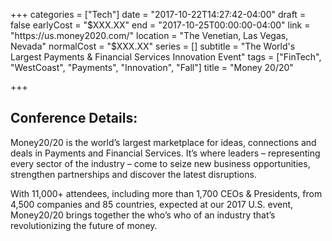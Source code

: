 +++
categories = ["Tech"]
date = "2017-10-22T14:27:42-04:00"
draft = false
earlyCost = "$XXX.XX"
end = "2017-10-25T00:00:00-04:00"
link = "https://us.money2020.com/"
location = "The Venetian, Las Vegas, Nevada"
normalCost = "$XXX.XX"
series = []
subtitle = "The World's Largest Payments & Financial Services Innovation Event"
tags = ["FinTech", "WestCoast", "Payments", "Innovation", "Fall"]
title = "Money 20/20"

+++


## Conference Details: 

Money20/20 is the world’s largest marketplace for ideas, connections and deals in Payments and Financial Services. It’s where leaders – representing every sector of the industry – come to seize new business opportunities, strengthen partnerships and discover the latest disruptions.

With 11,000+ attendees, including more than 1,700 CEOs & Presidents, from 4,500 companies and 85 countries, expected at our 2017 U.S. event, Money20/20 brings together the who’s who of an industry that’s revolutionizing the future of money.